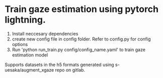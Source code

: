 # Train gaze estimation using pytorch lightning.
1. Install neccesary dependencies
2. create new config file in config folder. Refer to config.py for config options
3. Run 'python run_train.py config/config_name.yaml' to train gaze estimation model

Supports datasets in the h5 formats generated using s-uesaka/augment_xgaze repo on gitlab.
